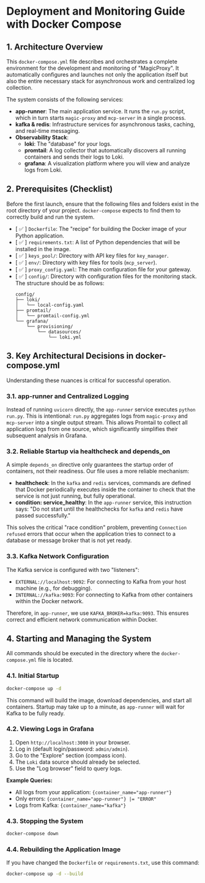 # Deployment and Monitoring Guide with Docker Compose

## 1. Architecture Overview

This `docker-compose.yml` file describes and orchestrates a complete environment for the development and monitoring of "MagicProxy". It automatically configures and launches not only the application itself but also the entire necessary stack for asynchronous work and centralized log collection.

The system consists of the following services:
*   **app-runner**: The main application service. It runs the `run.py` script, which in turn starts `magic-proxy` and `mcp-server` in a single process.
*   **kafka & redis**: Infrastructure services for asynchronous tasks, caching, and real-time messaging.
*   **Observability Stack**:
    *   **loki**: The "database" for your logs.
    *   **promtail**: A log collector that automatically discovers all running containers and sends their logs to Loki.
    *   **grafana**: A visualization platform where you will view and analyze logs from Loki.

## 2. Prerequisites (Checklist)

Before the first launch, ensure that the following files and folders exist in the root directory of your project. `docker-compose` expects to find them to correctly build and run the system.

*   [ ✅ ] `Dockerfile`: The "recipe" for building the Docker image of your Python application.
*   [ ✅ ] `requirements.txt`: A list of Python dependencies that will be installed in the image.
*   [ ✅ ] `keys_pool/`: Directory with API key files for `key_manager`.
*   [ ✅ ] `env/`: Directory with key files for tools (`mcp_server`).
*   [ ✅ ] `proxy_config.yaml`: The main configuration file for your gateway.
*   [ ✅ ] `config/`: Directory with configuration files for the monitoring stack. The structure should be as follows:
    ```
    config/
    ├── loki/
    │   └── local-config.yaml
    ├── promtail/
    │   └── promtail-config.yml
    └── grafana/
        └── provisioning/
            └── datasources/
                └── loki.yml
    ```

## 3. Key Architectural Decisions in docker-compose.yml

Understanding these nuances is critical for successful operation.

### 3.1. app-runner and Centralized Logging

Instead of running `uvicorn` directly, the `app-runner` service executes `python run.py`. This is intentional: `run.py` aggregates logs from `magic-proxy` and `mcp-server` into a single output stream. This allows Promtail to collect all application logs from one source, which significantly simplifies their subsequent analysis in Grafana.

### 3.2. Reliable Startup via healthcheck and depends_on

A simple `depends_on` directive only guarantees the startup order of containers, not their readiness. Our file uses a more reliable mechanism:

*   **healthcheck**: In the `kafka` and `redis` services, commands are defined that Docker periodically executes inside the container to check that the service is not just running, but fully operational.
*   **condition: service_healthy**: In the `app-runner` service, this instruction says: "Do not start until the healthchecks for `kafka` and `redis` have passed successfully."

This solves the critical "race condition" problem, preventing `Connection refused` errors that occur when the application tries to connect to a database or message broker that is not yet ready.

### 3.3. Kafka Network Configuration

The Kafka service is configured with two "listeners":

*   `EXTERNAL://localhost:9092`: For connecting to Kafka from your host machine (e.g., for debugging).
*   `INTERNAL://kafka:9093`: For connecting to Kafka from other containers within the Docker network.

Therefore, in `app-runner`, we use `KAFKA_BROKER=kafka:9093`. This ensures correct and efficient network communication within Docker.

## 4. Starting and Managing the System

All commands should be executed in the directory where the `docker-compose.yml` file is located.

### 4.1. Initial Startup

```bash
docker-compose up -d
```

This command will build the image, download dependencies, and start all containers. Startup may take up to a minute, as `app-runner` will wait for Kafka to be fully ready.

### 4.2. Viewing Logs in Grafana

1.  Open `http://localhost:3000` in your browser.
2.  Log in (default login/password: `admin/admin`).
3.  Go to the "Explore" section (compass icon).
4.  The `Loki` data source should already be selected.
5.  Use the "Log browser" field to query logs.

**Example Queries:**
*   All logs from your application: `{container_name="app-runner"}`
*   Only errors: `{container_name="app-runner"} |= "ERROR"`
*   Logs from Kafka: `{container_name="kafka"}`

### 4.3. Stopping the System

```bash
docker-compose down
```

### 4.4. Rebuilding the Application Image

If you have changed the `Dockerfile` or `requirements.txt`, use this command:

```bash
docker-compose up -d --build
```